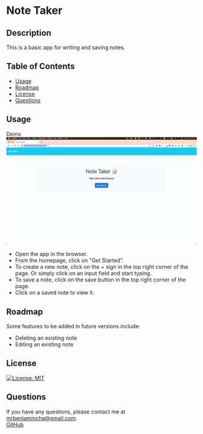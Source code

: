 # Note Taker

## Description

This is a basic app for writing and saving notes.

## Table of Contents

- [Usage](#usage)
- [Roadmap](#roadmap)
- [License](#license)
- [Questions](#questions)

## Usage

Demo\
![Note Taker Demo](./public/assets/images/Note%20Taker%20Demo.gif)

- Open the app in the browser.
- From the homepage, click on "Get Started".
- To create a new note, click on the + sign in the top right corner of the page. Or simply click on an input field and start typing.
- To save a note, click on the save button in the top right corner of the page.
- Click on a saved note to view it.

## Roadmap

Some features to be added in future versions include:

- Deleting an existing note
- Editing an existing note

## License

[![License: MIT](https://img.shields.io/badge/License-MIT-yellow.svg)](https://opensource.org/licenses/MIT)

## Questions

If you have any questions, please contact me at [mrbenjamincha@gmail.com](mailto:mrbenjamincha@gmail.com).\
[GitHub](https://github.com/bencha27)
